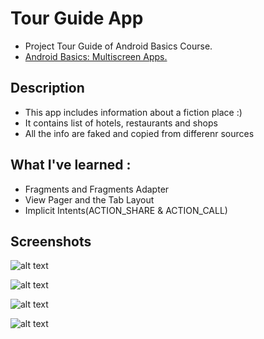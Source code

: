 # Tour Guide App

+ Project Tour Guide of Android Basics Course.
+ [Android Basics: Multiscreen Apps.](https://classroom.udacity.com/courses/ud839)

## Description 
+ This app includes information about a fiction place :)
+ It contains list of hotels, restaurants and shops 
+ All the info are faked and copied from differenr sources

## What I've learned :
+ Fragments and Fragments Adapter
+ View Pager and the Tab Layout
+ Implicit Intents(ACTION_SHARE & ACTION_CALL)

## Screenshots 
![alt text](https://github.com/mohammed2571994/tour-guide-app/blob/master/screenshots/food_screenshot.png "Food Fragment")

![alt text](https://github.com/mohammed2571994/tour-guide-app/blob/master/screenshots/hotels_screenshots.png "Hotels Fragment")

![alt text](https://github.com/mohammed2571994/tour-guide-app/blob/master/screenshots/shops_screenshot.png "Shops Fragment")

![alt text](https://github.com/mohammed2571994/tour-guide-app/blob/master/screenshots/info_screenshot.png "Info Fragment")
